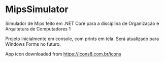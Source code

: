# MipsSimulator
Simulador de Mips feito em .NET Core para a disciplina de Organização e Arquitetura de Computadores 1

Projeto inicialmente em console, com prints em tela. Será atualizado para Windows Forms no futuro.







App icon downloaded from https://icons8.com.br/icons
